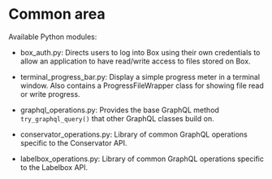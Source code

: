 # Common area

Available Python modules:

* box_auth.py: Directs users to log into Box using their own credentials to allow an application to have read/write
  access to files stored on Box.

* terminal_progress_bar.py: Display a simple progress meter in a terminal window.  Also contains a ProgressFileWrapper
  class for showing file read or write progress.

* graphql_operations.py: Provides the base GraphQL method `try_graphql_query()` that other GraphQL classes build on.

* conservator_operations.py: Library of common GraphQL operations specific to the Conservator API.

* labelbox_operations.py: Library of common GraphQL operations specific to the Labelbox API.
